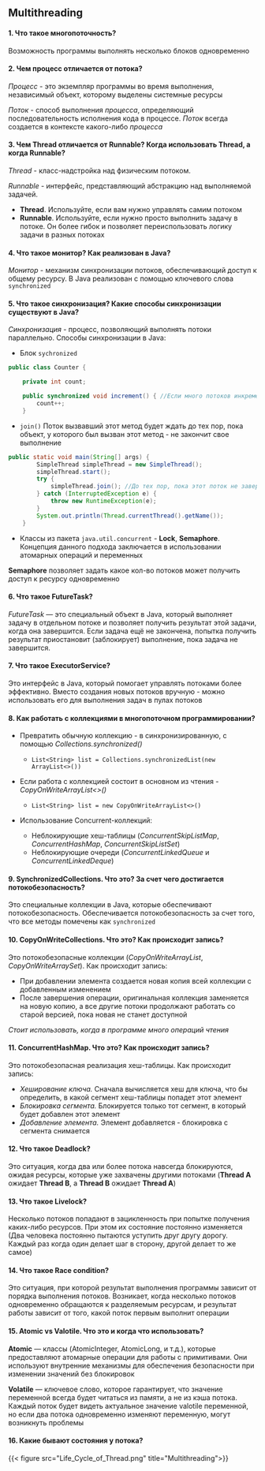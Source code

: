 ## Multithreading

#### 1. Что такое многопоточность?
Возможность программы выполнять несколько блоков одновременно

#### 2. Чем процесс отличается от потока?
*Процесс* - это экземпляр программы во время выполнения, независимый объект, которому выделены системные ресурсы

*Поток* - способ выполнения *процесса*, определяющий последовательность исполнения кода в процессе. *Поток* всегда создается в контексте какого-либо *процесса*

#### 3. Чем Thread отличается от Runnable? Когда использовать Thread, а когда Runnable?
*Thread* - класс-надстройка над физическим потоком.

*Runnable* - интерфейс, представляющий абстракцию над выполняемой задачей.

- **Thread**. Используйте, если вам нужно управлять самим потоком
- **Runnable**. Используйте, если нужно просто выполнить задачу в потоке. Он более гибок и позволяет переиспользовать логику задачи в разных потоках

#### 4. Что такое монитор? Как реализован в Java?
*Монитор* - механизм синхронизации потоков, обеспечивающий доступ к общему ресурсу. В Java реализован с помощью ключевого слова `synchronized`

#### 5. Что такое синхронизация? Какие способы синхронизации существуют в Java?
*Синхронизация* - процесс, позволяющий выполнять потоки параллельно. Способы синхронизации в Java:

- Блок `sychronized` 

```java
public class Counter {

    private int count;

    public synchronized void increment() { //Если много потоков инкрементируют поле у одного объекта
        count++;
    }
```

- `join()` Поток вызвавший этот метод будет ждать до тех пор, пока объект, у которого был вызван этот метод - не закончит свое выполнение

```java
public static void main(String[] args) {
        SimpleThread simpleThread = new SimpleThread();
        simpleThread.start();
        try {
            simpleThread.join(); //До тех пор, пока этот поток не завершит свою работу - мы не пойдем дальше
        } catch (InterruptedException e) {
            throw new RuntimeException(e);
        }
        System.out.println(Thread.currentThread().getName());
    } 
```

- Классы из пакета `java.util.concurrent` - **Lock**, **Semaphore**. Концепция данного подхода заключается в использовании атомарных операций и переменных
  
**Semaphore** позволяет задать какое кол-во потоков может получить доступ к ресурсу одновременно

#### 6. Что такое FutureTask?
*FutureTask* — это специальный объект в Java, который выполняет задачу в отдельном потоке и позволяет получить результат этой задачи, когда она завершится. Если задача ещё не закончена, попытка получить результат приостановит (заблокирует) выполнение, пока задача не завершится.

#### 7. Что такое ExecutorService?
Это интерфейс в Java, который помогает управлять потоками более эффективно. Вместо создания новых потоков вручную - можно использовать его для выполнения задач в пулах потоков

#### 8. Как работать с коллекциями в многопоточном программировании?
- Превратить обычную коллекцию - в синхронизированную, с помощью *Collections.synchronized()*
  - `List<String> list = Collections.synchronizedList(new ArrayList<>())`

- Если работа с коллекцией состоит в основном из чтения - *CopyOnWriteArrayList<>()*
  - `List<String> list = new CopyOnWriteArrayList<>()`

- Использование Concurrent-коллекций:
  - Неблокирующие хеш-таблицы (*ConcurrentSkipListMap*, *ConcurrentHashMap*, *ConcurrentSkipListSet*)
  - Неблокирующие очереди (*ConcurrentLinkedQueue* и *ConcurrentLinkedDeque*)

#### 9. SynchronizedCollections. Что это? За счет чего достигается потокобезопасность?
Это специальные коллекции в Java, которые обеспечивают потокобезопасность. Обеспечивается потокобезопасность за счет того, что все методы помечены как `synchronized`

#### 10. CopyOnWriteCollections. Что это? Как происходит запись?
Это потокобезопасные коллекции (*CopyOnWriteArrayList*, *CopyOnWriteArraySet*).
Как происходит запись:
- При добавлении элемента создается новая копия всей коллекции с добавленным изменением
- После завершения операции, оригинальная коллекция заменяется на новую копию, а все другие потоки продолжают работать со старой версией, пока новая не станет доступной

*Стоит использовать, когда в программе много операций чтения*

#### 11. ConcurrentHashMap. Что это? Как происходит запись?
Это потокобезопасная реализация хеш-таблицы.
Как происходит запись:

- *Хеширование ключа.* Сначала вычисляется хеш для ключа, что бы определить, в какой сегмент хеш-таблицы попадет этот элемент
- *Блокировка сегмента.* Блокируется только тот сегмент, в который будет добавлен этот элемент
- *Добавление элемента.* Элемент добавляется - блокировка с сегмента снимается

#### 12. Что такое Deadlock?
Это ситуация, когда два или более потока навсегда блокируются, ожидая ресурсы, которые уже захвачены другими потоками (**Thread A** ожидает **Thread B**, а **Thread B** ожидает **Thread A**)

#### 13. Что такое Livelock?
Несколько потоков попадают в зацикленность при попытке получения каких-либо ресурсов. При этом их состояние постоянно изменяется (Два человека постоянно пытаются уступить друг другу дорогу. Каждый раз когда один делает шаг в сторону, другой делает то же самое)

#### 14. Что такое Race condition?
Это ситуация, при которой результат выполнения программы зависит от порядка выполнения потоков. Возникает, когда несколько потоков одновременно обращаются к разделяемым ресурсам, и результат работы зависит от того, какой поток первым выполнит операции

#### 15. Atomic vs Valotile. Что это и когда что использовать?
**Atomic** — классы (AtomicInteger, AtomicLong, и т.д.), которые предоставляют атомарные операции для работы с примитивами. Они используют внутренние механизмы для обеспечения безопасности при изменении значений без блокировок

**Volatile** — ключевое слово, которое гарантирует, что значение переменной всегда будет читаться из памяти, а не из кэша потока. Каждый поток будет видеть актуальное значение valotile переменной, но если два потока одновременно изменяют переменную, могут возникнуть проблемы

#### 16. Какие бывают состояния у потока?
{{< figure src="Life_Cycle_of_Thread.png" title="Multithreading">}}